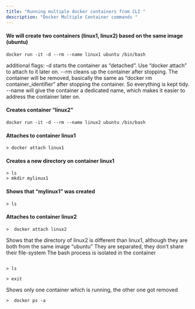 ```yaml
---
title: "Running multiple docker containers from CLI "
description: "Docker Multiple Container commands "
---
```


#### We will create two containers (linux1, linux2) based on the same image (ubuntu)

```
docker run -it -d --rm --name linux1 ubuntu /bin/bash

```
additional flags:
-d starts the container as “detached”. Use “docker attach” to attach to it later on.
--rm cleans up the container after stopping. The container will be removed, basically the same as “docker rm container_identifier” after stopping the container. So everything is kept tidy.
--name will give the container a dedicated name, which makes it easier to address the container later on.


#### Creates container “linux2”

```
docker run -it -d --rm --name linux2 ubuntu /bin/bash
```
#### Attaches to container linux1
```
> docker attach linux1
```
#### Creates a new directory on container linux1
```
> ls
> mkdir mylinux1
```
####  Shows that “mylinux1” was created

```
> ls

```
#### Attaches to container linux2
```
>  docker attach linux2

```
 Shows that the directory of linux2 is different than linux1, although they are both from the same image “ubuntu”
 They are separated, they don’t share their file-system
The bash process is isolated in the container
```

> ls

```
```
> exit
```
Shows only one container which is running, the other one got removed
```
>  docker ps -a

```

